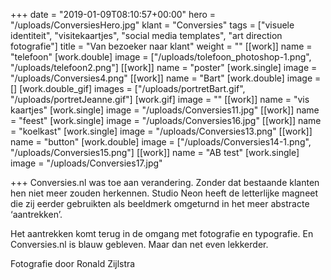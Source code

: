 +++
date = "2019-01-09T08:10:57+00:00"
hero = "/uploads/ConversiesHero.jpg"
klant = "Conversies"
tags = ["visuele identiteit", "visitekaartjes", "social media templates", "art direction fotografie"]
title = "Van bezoeker naar klant"
weight = ""
[[work]]
name = "telefoon"
[work.double]
image = ["/uploads/tolefoon_photoshop-1.png", "/uploads/telefoon2.png"]
[[work]]
name = "poster"
[work.single]
image = "/uploads/Conversies4.png"
[[work]]
name = "Bart"
[work.double]
image = []
[work.double_gif]
images = ["/uploads/portretBart.gif", "/uploads/portretJeanne.gif"]
[work.gif]
image = ""
[[work]]
name = "vis kaartjes"
[work.single]
image = "/uploads/Conversies11.jpg"
[[work]]
name = "feest"
[work.single]
image = "/uploads/Conversies16.jpg"
[[work]]
name = "koelkast"
[work.single]
image = "/uploads/Conversies13.png"
[[work]]
name = "button"
[work.double]
image = ["/uploads/Conversies14-1.png", "/uploads/Conversies15.png"]
[[work]]
name = "AB test"
[work.single]
image = "/uploads/Conversies17.jpg"

+++
Conversies.nl was toe aan verandering. Zonder dat bestaande klanten hen niet meer zouden herkennen. Studio Neon heeft de letterlijke magneet die zij eerder gebruikten als beeldmerk omgeturnd in het meer abstracte ‘aantrekken’.

Het aantrekken komt terug in de omgang met fotografie en typografie. En Conversies.nl is blauw gebleven. Maar dan net even lekkerder.

Fotografie door Ronald Zijlstra